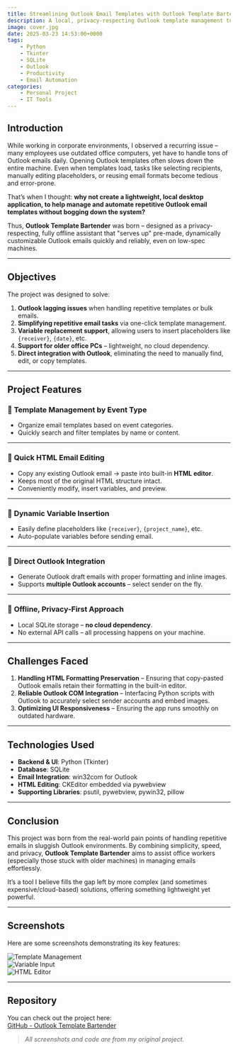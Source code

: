 ```yaml
---
title: Streamlining Outlook Email Templates with Outlook Template Bartender
description: A local, privacy-respecting Outlook template management tool to ease repetitive email tasks, especially on older office machines.
image: cover.jpg
date: 2025-03-23 14:53:00+0000
tags: 
    - Python
    - Tkinter
    - SQLite
    - Outlook
    - Productivity
    - Email Automation
categories:
    - Personal Project
    - IT Tools
---
```


## **Introduction**

While working in corporate environments, I observed a recurring issue – many employees use outdated office computers, yet have to handle tons of Outlook emails daily. Opening Outlook templates often slows down the entire machine. Even when templates load, tasks like selecting recipients, manually editing placeholders, or reusing email formats become tedious and error-prone.

That’s when I thought: **why not create a lightweight, local desktop application, to help manage and automate repetitive Outlook email templates without bogging down the system?**

Thus, **Outlook Template Bartender** was born – designed as a privacy-respecting, fully offline assistant that "serves up" pre-made, dynamically customizable Outlook emails quickly and reliably, even on low-spec machines.

---

## **Objectives**
The project was designed to solve:

1. **Outlook lagging issues** when handling repetitive templates or bulk emails.
2. **Simplifying repetitive email tasks** via one-click template management.
3. **Variable replacement support**, allowing users to insert placeholders like `{receiver}`, `{date}`, etc.
4. **Support for older office PCs** – lightweight, no cloud dependency.
5. **Direct integration with Outlook**, eliminating the need to manually find, edit, or copy templates.

---

## **Project Features**
### 🔹 **Template Management by Event Type**
- Organize email templates based on event categories.
- Quickly search and filter templates by name or content.

---

### 🔹 **Quick HTML Email Editing**
- Copy any existing Outlook email → paste into built-in **HTML editor**.
- Keeps most of the original HTML structure intact.
- Conveniently modify, insert variables, and preview.

---

### 🔹 **Dynamic Variable Insertion**
- Easily define placeholders like `{receiver}`, `{project_name}`, etc.
- Auto-populate variables before sending email.

---

### 🔹 **Direct Outlook Integration**
- Generate Outlook draft emails with proper formatting and inline images.
- Supports **multiple Outlook accounts** – select sender on the fly.

---

### 🔹 **Offline, Privacy-First Approach**
- Local SQLite storage – **no cloud dependency**.
- No external API calls – all processing happens on your machine.

---

## **Challenges Faced**

1. **Handling HTML Formatting Preservation** – Ensuring that copy-pasted Outlook emails retain their formatting in the built-in editor.
2. **Reliable Outlook COM Integration** – Interfacing Python scripts with Outlook to accurately select sender accounts and embed images.
3. **Optimizing UI Responsiveness** – Ensuring the app runs smoothly on outdated hardware.

---

## **Technologies Used**
- **Backend & UI**: Python (Tkinter)
- **Database**: SQLite
- **Email Integration**: win32com for Outlook
- **HTML Editing**: CKEditor embedded via pywebview
- **Supporting Libraries**: psutil, pywebview, pywin32, pillow

---

## **Conclusion**
This project was born from the real-world pain points of handling repetitive emails in sluggish Outlook environments. By combining simplicity, speed, and privacy, **Outlook Template Bartender** aims to assist office workers (especially those stuck with older machines) in managing emails effortlessly.

It’s a tool I believe fills the gap left by more complex (and sometimes expensive/cloud-based) solutions, offering something lightweight yet powerful.

---

## **Screenshots**
Here are some screenshots demonstrating its key features:

![Template Management](template1.jpg)  
![Variable Input](variable.jpg)  
![HTML Editor](editor.jpg)

---

## **Repository**
You can check out the project here:  
[GitHub - Outlook Template Bartender](https://github.com/Ash0Lam/Outlook-Template-Bartender)

> *All screenshots and code are from my original project.*
